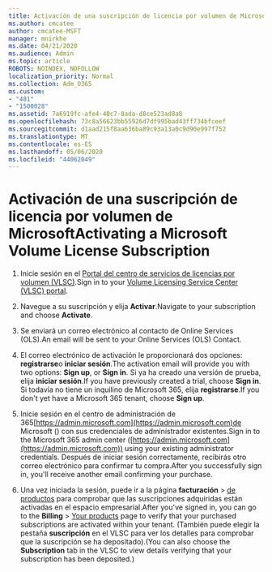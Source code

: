 ```yaml
---
title: Activación de una suscripción de licencia por volumen de Microsoft
ms.author: cmcatee
author: cmcatee-MSFT
manager: mnirkhe
ms.date: 04/21/2020
ms.audience: Admin
ms.topic: article
ROBOTS: NOINDEX, NOFOLLOW
localization_priority: Normal
ms.collection: Adm_O365
ms.custom:
- "481"
- "1500028"
ms.assetid: 7a6919fc-afe4-40c7-8ada-d8ce523ad8a8
ms.openlocfilehash: 73c8a56623bb55926d7df995bad43ff734bfceef
ms.sourcegitcommit: d1aad215f8aa636ba89c93a13a0c9d90e997f752
ms.translationtype: MT
ms.contentlocale: es-ES
ms.lasthandoff: 05/06/2020
ms.locfileid: "44062049"
---
```

# <a name="activating-a-microsoft-volume-license-subscription"></a><span data-ttu-id="36f03-102">Activación de una suscripción de licencia por volumen de Microsoft</span><span class="sxs-lookup"><span data-stu-id="36f03-102">Activating a Microsoft Volume License Subscription</span></span>

1. <span data-ttu-id="36f03-103">Inicie sesión en el [Portal del centro de servicios de licencias por volumen (VLSC)](https://go.microsoft.com/fwlink/p/?LinkId=329762).</span><span class="sxs-lookup"><span data-stu-id="36f03-103">Sign in to your [Volume Licensing Service Center (VLSC) portal](https://go.microsoft.com/fwlink/p/?LinkId=329762).</span></span>

2. <span data-ttu-id="36f03-104">Navegue a su suscripción y elija **Activar**.</span><span class="sxs-lookup"><span data-stu-id="36f03-104">Navigate to your subscription and choose **Activate**.</span></span>

3. <span data-ttu-id="36f03-105">Se enviará un correo electrónico al contacto de Online Services (OLS).</span><span class="sxs-lookup"><span data-stu-id="36f03-105">An email will be sent to your Online Services (OLS) Contact.</span></span>

4. <span data-ttu-id="36f03-106">El correo electrónico de activación le proporcionará dos opciones: **registrarse**o **iniciar sesión**.</span><span class="sxs-lookup"><span data-stu-id="36f03-106">The activation email will provide you with two options: **Sign up**, or **Sign in**.</span></span> <span data-ttu-id="36f03-107">Si ya ha creado una versión de prueba, elija **iniciar sesión**.</span><span class="sxs-lookup"><span data-stu-id="36f03-107">If you have previously created a trial, choose **Sign in**.</span></span> <span data-ttu-id="36f03-108">Si todavía no tiene un inquilino de Microsoft 365, elija **registrarse**.</span><span class="sxs-lookup"><span data-stu-id="36f03-108">If you don't yet have a Microsoft 365 tenant, choose **Sign up**.</span></span>

5. <span data-ttu-id="36f03-109">Inicie sesión en el centro de administración de 365[https://admin.microsoft.com](https://admin.microsoft.com)de Microsoft () con sus credenciales de administrador existentes.</span><span class="sxs-lookup"><span data-stu-id="36f03-109">Sign in to the Microsoft 365 admin center ([https://admin.microsoft.com](https://admin.microsoft.com)) using your existing administrator credentials.</span></span> <span data-ttu-id="36f03-110">Después de iniciar sesión correctamente, recibirás otro correo electrónico para confirmar tu compra.</span><span class="sxs-lookup"><span data-stu-id="36f03-110">After you successfully sign in, you'll receive another email confirming your purchase.</span></span>

6. <span data-ttu-id="36f03-111">Una vez iniciada la sesión, puede ir a la página **facturación** \> [de productos](https://go.microsoft.com/fwlink/p/?linkid=842054) para comprobar que las suscripciones adquiridas están activadas en el espacio empresarial.</span><span class="sxs-lookup"><span data-stu-id="36f03-111">After you've signed in, you can go to the **Billing** \> [Your products](https://go.microsoft.com/fwlink/p/?linkid=842054) page to verify that your purchased subscriptions are activated within your tenant.</span></span> <span data-ttu-id="36f03-112">(También puede elegir la pestaña **suscripción** en el VLSC para ver los detalles para comprobar que la suscripción se ha depositado).</span><span class="sxs-lookup"><span data-stu-id="36f03-112">(You can also choose the **Subscription** tab in the VLSC to view details verifying that your subscription has been deposited.)</span></span>
